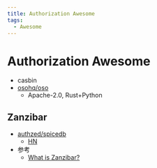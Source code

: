 ```yaml
---
title: Authorization Awesome
tags:
  - Awesome
---
```


# Authorization Awesome

- casbin
- [osohq/oso](https://github.com/osohq/oso)
  - Apache-2.0, Rust+Python

## Zanzibar

- [authzed/spicedb](https://github.com/authzed/spicedb)
  - [HN](https://news.ycombinator.com/item?id=28709886)
- 参考
  - [What is Zanzibar?](https://authzed.com/blog/what-is-zanzibar/)
